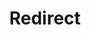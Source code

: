 ﻿---
layout: src/layouts/Redirect.astro
title: Redirect
redirect: https://yamldoc.liuyan.wang/docs/deployments/patterns
pubDate:  2023-01-01
navSearch: false
navSitemap: false
navMenu: false
---
